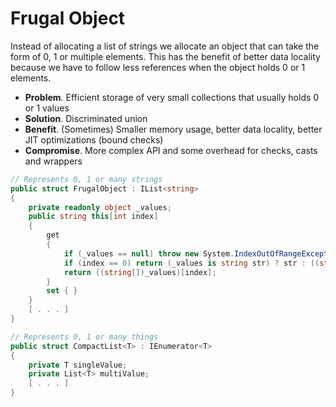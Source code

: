 # Frugal Object

Instead of allocating a list of strings we allocate an object that can take the form of 0, 1  or multiple elements. This has the benefit of better data locality because we have to follow less references when the object holds 0 or 1 elements.

-   **Problem**. Efficient storage of very small collections that usually holds 0 or 1 values
-   **Solution**. Discriminated union
-   **Benefit**. (Sometimes) Smaller memory usage, better data locality, better JIT optimizations (bound checks)
-   **Compromise**. More complex API and some overhead for checks, casts and wrappers

```cs
// Represents 0, 1 or many strings
public struct FrugalObject : IList<string>
{
	private readonly object _values;
	public string this[int index]
	{
		get
		{
			if (_values == null) throw new System.IndexOutOfRangeException();
			if (index == 0) return (_values is string str) ? str : ((string[])_values)[0];
			return ((string[])_values)[index];
		}
		set { }
	}
	[ . . . ]
}
```

```cs
// Represents 0, 1 or many things
public struct CompactList<T> : IEnumerator<T>
{
	private T singleValue;
	private List<T> multiValue;
	[ . . . ]
}
```
